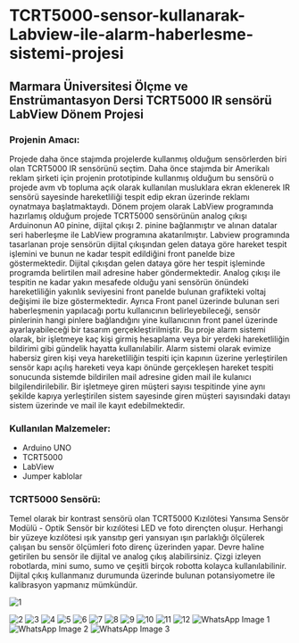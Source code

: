 # TCRT5000-sensor-kullanarak-Labview-ile-alarm-haberlesme-sistemi-projesi

## Marmara Üniversitesi Ölçme ve Enstrümantasyon Dersi TCRT5000 IR sensörü LabView Dönem Projesi

### Projenin Amacı:
Projede daha önce stajımda projelerde kullanmış olduğum sensörlerden biri olan TCRT5000 IR sensörünü seçtim. Daha önce stajımda bir Amerikalı reklam şirketi için projenin prototipinde kullanmış olduğum bu sensörü o projede avm vb topluma açık olarak kullanılan musluklara ekran eklenerek IR sensörü sayesinde hareketliliği tespit edip ekran üzerinde reklamı oynatmaya başlatmaktaydı. Dönem projem olarak LabView programında hazırlamış olduğum projede TCRT5000 sensörünün analog çıkışı Arduinonun A0 pinine, dijital çıkışı 2. pinine bağlanmıştır ve alınan datalar seri haberleşme ile LabView programına akatarılmıştır. Labview programında tasarlanan proje sensörün dijital çıkışından gelen dataya göre hareket tespit işlemini ve bunun ne kadar tespit edildiğini front panelde bize göstermektedir. Dijital çıkışdan gelen dataya göre her tespit işleminde programda belirtilen mail adresine haber göndermektedir. Analog çıkışı ile tespitin ne kadar yakın mesafede olduğu yani sensörün önündeki hareketliliğin yakınlık seviyesini front panelde bulunan grafikteki voltaj değişimi ile bize göstermektedir. Ayrıca Front panel üzerinde bulunan seri haberleşmenin yapılacağı portu kullanıcının belirleyebileceği, sensör pinlerinin hangi pinlere bağlandığını yine kullanıcının front panel üzerinde ayarlayabileceği bir tasarım gerçekleştirilmiştir. Bu proje alarm sistemi olarak, bir işletmeye kaç kişi girmiş hesaplama veya bir yerdeki hareketliliğin bildirimi gibi gündelik hayatta kullanılabilir. Alarm sistemi olarak evimize habersiz giren kişi veya hareketliliğin tespiti için kapının üzerine yerleştirilen sensör kapı açılış hareketi veya kapı önünde gerçekleşen hareket tespiti sonucunda sistemde bildirilen mail adresine giden mail ile kulanıcı bilgilendirilebilir. Bir işletmeye giren müşteri sayısı tespitinde yine aynı şekilde kapıya yerleştirilen sistem sayesinde giren müşteri sayısındaki datayı sistem üzerinde ve mail ile kayıt edebilmektedir.

### Kullanılan Malzemeler:
- Arduino UNO
- TCRT5000
- LabView
- Jumper kablolar

### TCRT5000 Sensörü:
Temel olarak bir kontrast sensörü olan TCRT5000 Kızılötesi Yansıma Sensör Modülü - Optik Sensör bir kızılötesi LED ve foto dirençten oluşur. Herhangi bir yüzeye kızılötesi ışık yansıtıp geri yansıyan ışın parlaklığı ölçülerek çalışan bu sensör ölçümleri foto direnç üzerinden yapar. Devre haline getirilen bu sensör ile dijital ve analog çıkış alabilirsiniz. Çizgi izleyen robotlarda, mini sumo, sumo ve çeşitli birçok robotta kolayca kullanılabilinir. Dijital çıkış kullanmanız durumunda üzerinde bulunan potansiyometre ile kalibrasyon yapmanız mümkündür.

![1](https://user-images.githubusercontent.com/83128364/172061119-466d504c-e009-4994-85e2-ec567070b19a.png)

![2](https://user-images.githubusercontent.com/83128364/172061139-6d4b5fba-b0b6-4ec4-9099-260381013ce9.png)
![3](https://user-images.githubusercontent.com/83128364/172061144-039bad68-cb90-4ac5-8e8d-8c3a987f5a3c.png)
![4](https://user-images.githubusercontent.com/83128364/172061147-40015b13-c111-4ea5-91ef-c24e35d8f8e3.png)
![5](https://user-images.githubusercontent.com/83128364/172061152-bd88c071-7987-4924-8c91-a30b241b8731.png)
![6](https://user-images.githubusercontent.com/83128364/172061157-272249bc-808f-4111-b960-ce2f52dfa326.png)
![7](https://user-images.githubusercontent.com/83128364/172061162-4bc202a6-c984-47d7-865e-bae480cdfd93.png)
![8](https://user-images.githubusercontent.com/83128364/172061165-b303ced7-ecfa-47aa-bca2-78971021604f.png)
![9](https://user-images.githubusercontent.com/83128364/172061168-39a5cbee-4c7e-4033-abf2-7c6df880fffb.png)
![10](https://user-images.githubusercontent.com/83128364/172061170-b83baaab-ae91-4711-bee8-ae57b238b834.png)
![11](https://user-images.githubusercontent.com/83128364/172061176-b1ba839d-eecb-48ef-87b1-f8b3c3a59b7b.png)
![12](https://user-images.githubusercontent.com/83128364/172061178-ae7b33c2-ac04-43cd-8a73-1ae8059badf3.png)
![WhatsApp Image 1](https://user-images.githubusercontent.com/83128364/172061226-079fe2bc-85f7-461f-a31b-93804c2359ea.jpeg)
![WhatsApp Image 2](https://user-images.githubusercontent.com/83128364/172061234-5637cf6c-5216-4a9c-9a00-8aaaaa076ac9.jpeg)
![WhatsApp Image 3](https://user-images.githubusercontent.com/83128364/172061237-3a55b938-8fae-4a5a-ae12-80d3c6ea23c5.jpeg)
